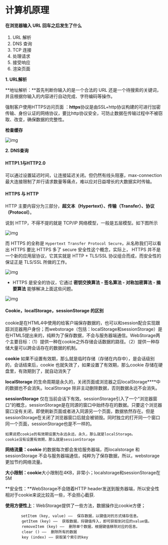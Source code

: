 # 计算机原理

#### 在浏览器输入 URL 回车之后发生了什么

1. URL 解析
2. DNS 查询
3. TCP 连接
4. 处理请求
5. 接受响应
6. 渲染页面



**1. URL解析**

**地址解析：**首先判断你输入的是一个合法的 URL 还是一个待搜索的关键词，并且根据你输入的内容进行自动完成、字符编码等操作。

强制客户使用HTTPS访问页面 ：**https**协议是由SSL+http协议构建的可进行加密传输、身份认证的网络协议，要比http协议安全，可防止数据在传输过程中不被窃取、改变，确保数据的完整性。

**检查缓存**

![img](https://pic1.zhimg.com/80/v2-0489444034d569b37867e2e527a7d5d4_720w.jpg)



**2. DNS查询**



#### HTTP1.1与HTTP2.0

可以通过设置延迟时间，让连接延迟关闭。但仍然有线头阻塞，max-connection最大连接限制了并行请求数量等痛点，难以应对日益增长的大数据实时传输。

#### HTTPS 与 HTTP

HTTP 主要内容分为三部分，**超文本（Hypertext）、传输（Transfer）、协议（Protocol）**。

 说到 HTTP，不得不提的就是 TCP/IP 网络模型，一般是五层模型。如下图所示

![img](https://pic4.zhimg.com/80/v2-a0eeeef2d69e44e1434c01f341660a0f_720w.jpg)

而 HTTPS 的全称是 `Hypertext Transfer Protocol Secure`，从名称我们可以看出 HTTPS 要比 HTTPS 多了 secure 安全性这个概念，实际上， HTTPS 并不是一个新的应用层协议，它其实就是 HTTP + TLS/SSL 协议组合而成，而安全性的保证正是 TLS/SSL 所做的工作。

![img](https://pic3.zhimg.com/80/v2-2295aa8205ce9d03782cf88e8548ec5e_720w.jpg)

- HTTPS 是安全的协议，它通过 **密钥交换算法 - 签名算法 - 对称加密算法 - 摘要算法** 能够解决上面这些问题。

![img](https://pic2.zhimg.com/80/v2-5a1586214de589e083e3828f6ba3083d_720w.jpg)





#### Cookie，localStorage，sessionStorage 的区别

cookie是在HTML4中使用的给客户端保存数据的，也可以和session配合实现跟踪浏览器用户身份；而webstorage（包括：localStorage和sessionStorage）是在HTML5提出来的，纯粹为了保存数据，不会与服务器端通信。WebStorage两个主要目标：（1）提供一种在cookie之外存储会话数据的路径。（2）提供一种存储大量可以跨会话存在的数据的机制。


**cookie** 如果不设置有效期，那么就是临时存储（存储在内存中），是会话级别的，会话结束后，cookie 也就失效了，如果设置了有效期，那么cookie 存储在硬盘里，有效期到了，就自动消失了

**localStorage** 的生命周期是永久的，关闭页面或浏览器之后localStorage****中的数据也不会消失。localStorage 除非主动删除数据，否则数据永远不会消失。

**sessionStorage** 仅在当前会话下有效。sessionStorage引入了一个“浏览器窗口”的概念，sessionStorage是在同源的窗口中始终存在的数据。只要这个浏览器窗口没有关闭，即使刷新页面或者进入同源另一个页面，数据依然存在。但是sessionStorage在关闭了浏览器窗口后就会被销毁。同时独立的打开同一个窗口同一个页面，sessionStorage也是不一样的。

    如果说把cookie的有效期设置为永远永远，永久，那么就是localStorage。
    cookie没有设置有效期，那么就是sessionStorage
**网络流量：cookie** 的数据每次都会发给服务器端，而localstorage 和sessionStorage 不会与服务器端通信，纯粹为了保存数据，所以，webstorage更加节约网络流量。

**大小限制：cookie**大小限制在4KB，非常小；localstorage和sessionStorage在5M

**安全性：**WebStorage不会随着HTTP header发送到服务器端，所以安全性相对于cookie来说比较高一些，不会担心截获.

**使用方便性上**：WebStorage提供了一些方法，数据操作比cookie方便；

           setItem (key, value) ——  保存数据，以键值对的方式储存信息。
      　　  getItem (key) ——  获取数据，将键值传入，即可获取到对应的value值。
        　　removeItem (key) ——  删除单个数据，根据键值移除对应的信息。
        　　clear () ——  删除所有的数据
        　　key (index) —— 获取某个索引的key
